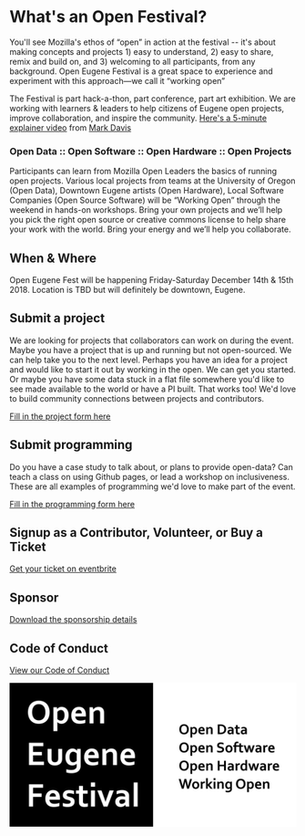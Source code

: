 # What's an Open Festival?

You'll see Mozilla's ethos of “open” in action at the festival -- it's about making concepts and projects 1) easy to understand, 2) easy to share, remix and build on, and 3) welcoming to all participants, from any background. Open Eugene Festival is a great space to experience and experiment with this approach—we call it “working open”

The Festival is part hack-a-thon, part conference, part art exhibition. We are working with learners & leaders to help citizens of Eugene open projects, improve collaboration, and inspire the community. [Here's a 5-minute explainer video](https://youtu.be/8VDYcNPw9zA) from [Mark Davis](https://github.com/nohorse)

### Open Data :: Open Software :: Open Hardware :: Open Projects

Participants can learn from Mozilla Open Leaders the basics of running open projects.  Various local projects from teams at the University of Oregon (Open Data), Downtown Eugene artists (Open Hardware), Local Software Companies (Open Source Software)  will be “Working Open” through the weekend in hands-on workshops.   Bring your own projects and we’ll help you pick the right open source or creative commons license to help share your work with the world.  Bring your energy and we’ll help you collaborate.

## When & Where
Open Eugene Fest will be happening Friday-Saturday December 14th & 15th 2018.
Location is TBD but will definitely be downtown, Eugene.

## Submit a project
We are looking for projects that collaborators can work on during  the event.  Maybe you have a project that is up and running but not open-sourced.  We can help take you to the next level.  Perhaps you have an idea for a project and would like to start it out by working in the open.  We can get you started. Or maybe you have some data stuck in a flat file somewhere you'd like to see made available to the world or have a PI built.  That works too!  We'd love to build community connections between projects and contributors. 

[Fill in the project form here](https://goo.gl/forms/xQsoEPznuxRDdhNz2)

## Submit programming
Do you have a case study to talk about, or plans to provide open-data? Can teach a class on using Github pages, or lead a workshop on inclusiveness. These are all examples of programming we'd love to make part of the event.

[Fill in the programming form here](https://goo.gl/forms/tg0Il8VadaCCdMSJ2)

## Signup as a Contributor, Volunteer, or Buy a Ticket
[Get your ticket on eventbrite](https://www.eventbrite.com/e/open-eugene-festival-tickets-52110392587)

## Sponsor
[Download the sponsorship details](open-eugene-fest-sponsorship.pdf)

## Code of Conduct
 [View our Code of Conduct](https://github.com/EugTech/Open-Eugene/blob/master/CODE_OF_CONDUCT.md)
 

![logog](ope-eugene-fest.png "Logo Title")
